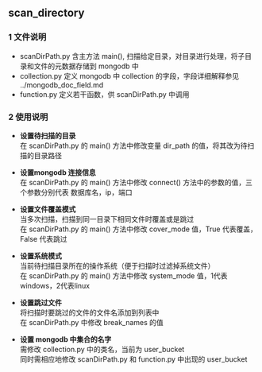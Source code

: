 ##  scan_directory  
### 1 文件说明  
* scanDirPath.py  含主方法 main(), 扫描给定目录，对目录进行处理，将子目录和文件的元数据存储到 mongodb 中  
* collection.py   定义 mongodb 中 collection 的字段，字段详细解释参见 ../mongodb_doc_field.md
* function.py     定义若干函数，供 scanDirPath.py 中调用  

### 2 使用说明  
* **设置待扫描的目录**  
 在 scanDirPath.py 的 main() 方法中修改变量 dir_path 的值，将其改为待扫描的目录路径  
 
* **设置mongodb 连接信息**  
 在 scanDirPath.py 的 main() 方法中修改 connect() 方法中的参数的值，三个参数分别代表 数据库名，ip，端口
 
* **设置文件覆盖模式**  
 当多次扫描，扫描到同一目录下相同文件时覆盖或是跳过  
 在 scanDirPath.py 的 main() 方法中修改 cover_mode 值，True 代表覆盖，False 代表跳过  
 
* **设置系统模式**  
 当前待扫描目录所在的操作系统（便于扫描时过滤掉系统文件）  
 在 scanDirPath.py 的 main() 方法中修改 system_mode 值，1代表windows，2代表linux  
 
* **设置跳过文件**  
 将扫描时要跳过的文件的文件名添加到列表中  
 在 scanDirPath.py 中修改 break_names 的值  
 
* **设置 mongodb 中集合的名字**  
 需修改 collection.py 中的类名，当前为 user_bucket  
 同时需相应地修改 scanDirPath.py 和 function.py 中出现的 user_bucket  
 
